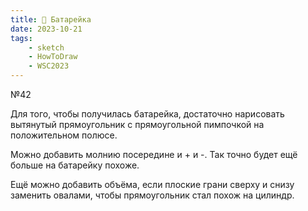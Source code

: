 ```yaml
---
title: 🔋 Батарейка
date: 2023-10-21
tags:
    - sketch
    - HowToDraw
    - WSC2023
---
```


№42

Для того, чтобы получилась батарейка, достаточно нарисовать вытянутый прямоугольник с прямоугольной пимпочкой на положительном полюсе.

Можно добавить молнию посередине и + и -. Так точно будет ещё больше на батарейку похоже.

Ещё можно добавить объёма, если плоские грани сверху и снизу заменить овалами, чтобы прямоугольник стал похож на цилиндр.
